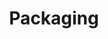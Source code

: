 ---
layout: layouts/post.njk
tags:
 - work
 - "2020"
 - print
title: Packaging
type: teabox
year: "2020"
featured_image: "/img/placeholder3.jpg"
materials: cardstock color paper matte
description: Made a tea box out of cardstock color paper matte. I frist started off with a design on indesign and then printed and put the put the box together. 
support_images:
 - "/img/61_1-warnick-greece-show.jpg"
 - "/img/61_2-warnick-greece-show.jpg"
 - "/img/61_3-warnick-greece-show.jpg"
 - "/img/61_4-warnick-greece-show.jpg"
 - "/img/placeholder2.jpg"

---